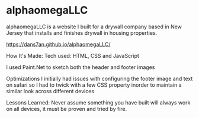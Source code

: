 # alphaomegaLLC
alphaomegaLLC is a website I built for a drywall company based in New Jersey that installs and finishes drywall in housing properties.

https://dans7an.github.io/alphaomegaLLC/

How It's Made:
Tech used: HTML, CSS and JavaScript

I used Paint.Net to sketch both the header and footer images

Optimizations
I initially had issues with configuring the footer image and text on safari so I had to twick with a few CSS property inorder to maintain a similar look across different devices

Lessons Learned:
Never assume something you have built will always work on all devices, it must be proven and tried by fire.
